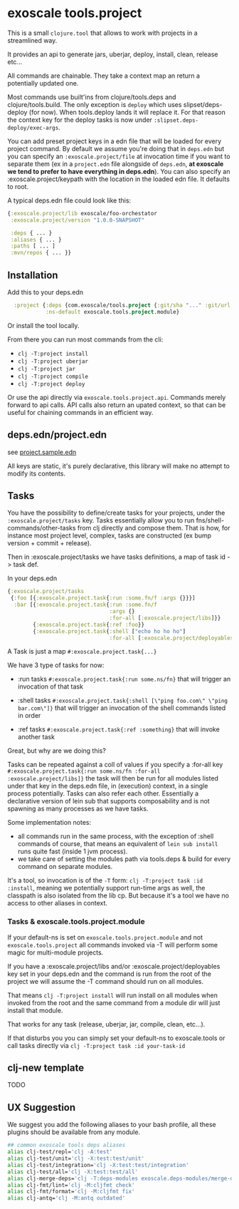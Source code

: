 # exoscale tools.project

This is a small `clojure.tool` that allows to work with projects in a
streamlined way.

It provides an api to generate jars, uberjar, deploy, install, clean, release
etc...

All commands are chainable. They take a context map an return a potentially
updated one.

Most commands use built'ins from clojure/tools.deps and clojure/tools.build. The
only exception is `deploy` which uses slipset/deps-deploy (for now).  When
tools.deploy lands it will replace it. For that reason the context key for the
deploy tasks is now under `:slipset.deps-deploy/exec-args`.

You can add preset project keys in a edn file that will be loaded for every
project command. By default we assume you're doing that in `deps.edn` but you
can specify an `:exoscale.project/file` at invocation time if you want to
separate them (ex in a `project.edn` file alongside of `deps.edn`, **at exoscale
we tend to prefer to have everything in deps.edn**). You can also specify an
:exoscale.project/keypath with the location in the loaded edn file. It defaults
to root.

A typical deps.edn file could look like this:
``` clj
{:exoscale.project/lib exoscale/foo-orchestator
 :exoscale.project/version "1.0.0-SNAPSHOT"

 :deps { ... }
 :aliases { ... }
 :paths [ ... ]
 :mvn/repos { ... }}
```

## Installation

Add this to your deps.edn

``` clj
  :project {:deps {com.exoscale/tools.project {:git/sha "..." :git/url "git@github.com:exoscale/tools.project.git"}}
            :ns-default exoscale.tools.project.module}
```

Or install the tool locally.

From there you can run most commands from the cli:

* `clj -T:project install`
* `clj -T:project uberjar`
* `clj -T:project jar`
* `clj -T:project compile`
* `clj -T:project deploy`


Or use the api directly via `exoscale.tools.project.api`.  Commands merely
forward to api calls. API calls also return an upated context, so that can be
useful for chaining commands in an efficient way.

## deps.edn/project.edn

see [project.sample.edn](project.sample.edn)

All keys are static, it's purely declarative, this library will make no attempt
to modify its contents.

## Tasks

You have the possibility to define/create tasks for your projects, under the
`:exoscale.project/tasks` key.  Tasks essentially allow you to run
fns/shell-commands/other-tasks from clj directly and compose them.  That is how,
for instance most project level, complex, tasks are constructed (ex bump
version + commit + release).

Then in :exoscale.project/tasks we have tasks definitions, a map of task id ->
task def.

In your deps.edn
``` clj
{:exoscale.project/tasks
 {:foo [{:exoscale.project.task{:run :some.fn/f :args {}}}]
  :bar [{:exoscale.project.task{:run :some.fn/f
                                :args {}
                                :for-all [:exoscale.project/libs]}}
        {:exoscale.project.task{:ref :foo}}
        {:exoscale.project.task{:shell ["echo ho ho ho"]
                                :for-all [:exoscale.project/deployables]}}]}}
```


A Task is just a map `#:exoscale.project.task{...}`

We have 3 type of tasks for now:

* :run tasks `#:exoscale.project.task{:run some.ns/fn}` that will trigger an
  invocation of that task

* :shell tasks `#:exoscale.project.task{:shell [\"ping foo.com\" \"ping
  bar.com\"]}` that will trigger an invocation of the shell commands listed in
  order

* :ref tasks `#:exoscale.project.task{:ref :something}` that will invoke another task


Great, but why are we doing this?

Tasks can be repeated against a coll of values if you specify a :for-all key
`#:exoscale.project.task{:run some.ns/fn :for-all :exoscale.project/libs]}` the
task will then be run for all modules listed under that key in the deps.edn
file, in (execution) context, in a single process potentially. Tasks can also
refer each other. Essentially a declarative version of lein sub that supports
composability and is not spawning as many processes as we have tasks.

Some implementation notes:

* all commands run in the same process, with the exception of :shell commands of
  course, that means an equivalent of `lein sub install` runs quite fast (inside
  1 jvm process).
* we take care of setting the modules path via tools.deps & build for every
  command on separate modules.

It's a tool, so invocation is of the `-T` form: `clj -T:project task :id
:install`, meaning we potentially support run-time args as well, the classpath
is also isolated from the lib cp. But because it's a tool we have no access to
other aliases in context.


### Tasks & exoscale.tools.project.module

If your default-ns is set on `exoscale.tools.project.module` and not
`exoscale.tools.project` all commands invoked via -T will perform some magic for
multi-module projects.

If you have a :exoscale.project/libs and/or :exoscale.project/deployables key
set in your deps.edn and the command is run from the root of the project we will
assume the -T command should run on all modules.

That means `clj -T:project install` will run install on all modules when invoked
from the root and the same command from a module dir will just install that module.

That works for any task (release, uberjar, jar, compile, clean, etc...).

If that disturbs you you can simply set your default-ns to exoscale.tools or call tasks directly via
`clj -T:project task :id your-task-id`

## clj-new template

TODO


## UX Suggestion

We suggest you add the following aliases to your bash profile, all these plugins
should be available from any module.

``` bash
## common exoscale tools deps aliases
alias clj-test/repl='clj -A:test'
alias clj-test/unit='clj -X:test:test/unit'
alias clj-test/integration='clj -X:test:test/integration'
alias clj-test/all='clj -X:test:test/all'
alias clj-merge-deps='clj -T:deps-modules exoscale.deps-modules/merge-deps'
alias clj-fmt/lint='clj -M:cljfmt check'
alias clj-fmt/format='clj -M:cljfmt fix'
alias clj-antq='clj -M:antq outdated'
```

